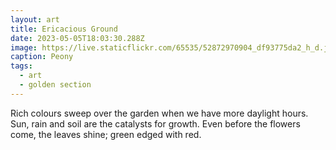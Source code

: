 ```yaml
---
layout: art
title: Ericacious Ground
date: 2023-05-05T18:03:30.288Z
image: https://live.staticflickr.com/65535/52872970904_df93775da2_h_d.jpg
caption: Peony
tags:
  - art
  - golden section
---
```

Rich colours sweep over the garden when we have more daylight hours. Sun, rain and soil are the catalysts for growth. Even before the flowers come, the leaves shine; green edged with red.